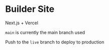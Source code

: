 # Builder Site

Next.js + Vercel

`main` is currently the main branch used

Push to the `live` branch to deploy to production
